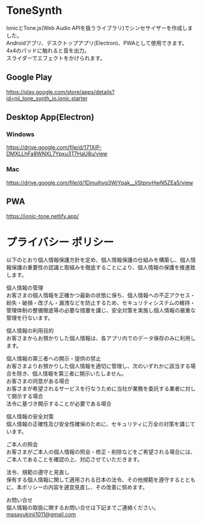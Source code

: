 # ToneSynth
IonicとTone.js(Web Audio APIを扱うライブラリ)でシンセサイザーを作成しました。  
Androidアプリ、デスクトップアプリ(Electron)、PWAとして使用できます。  
4x4のパッドに触れると音を出力。  
スライダーでエフェクトをかけられます。
## Google Play
https://play.google.com/store/apps/details?id=nii_tone_synth_io.ionic.starter
## Desktop App(Electron)
### Windows
https://drive.google.com/file/d/171XiP-DMXLLhFa8WNXL7Ypxu3T7HaU8u/view
### Mac
https://drive.google.com/file/d/1Djnuihvq3WjYpak__liStpnyHwN5ZEa5/view
## PWA
https://ionic-tone.netlify.app/

# プライバシー ポリシー
以下のとおり個人情報保護方針を定め、個人情報保護の仕組みを構築し、個人情報保護の重要性の認識と取組みを徹底することにより、個人情報の保護を推進致します。  

個人情報の管理  
お客さまの個人情報を正確かつ最新の状態に保ち、個人情報への不正アクセス・紛失・破損・改ざん・漏洩などを防止するため、セキュリティシステムの維持・管理体制の整備徹底等の必要な措置を講じ、安全対策を実施し個人情報の厳重な管理を行ないます。  
  
個人情報の利用目的  
お客さまからお預かりした個人情報は、各アプリ内でのデータ保存のみに利用します。  
  
個人情報の第三者への開示・提供の禁止  
お客さまよりお預かりした個人情報を適切に管理し、次のいずれかに該当する場合を除き、個人情報を第三者に開示いたしません。  
お客さまの同意がある場合  
お客さまが希望されるサービスを行なうために当社が業務を委託する業者に対して開示する場合  
法令に基づき開示することが必要である場合  
  
個人情報の安全対策  
個人情報の正確性及び安全性確保のために、セキュリティに万全の対策を講じています。  
  
ご本人の照会  
お客さまがご本人の個人情報の照会・修正・削除などをご希望される場合には、ご本人であることを確認の上、対応させていただきます。  
  
法令、規範の遵守と見直し  
保有する個人情報に関して適用される日本の法令、その他規範を遵守するとともに、本ポリシーの内容を適宜見直し、その改善に努めます。

お問い合せ  
個人情報の取扱に関するお問い合せは下記までご連絡ください。  
masayukinii1011@gmail.com
